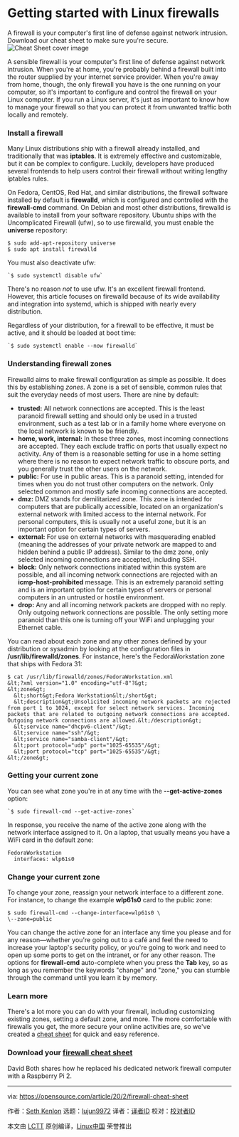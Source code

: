 [#]: collector: (lujun9972)
[#]: translator: ( )
[#]: reviewer: ( )
[#]: publisher: ( )
[#]: url: ( )
[#]: subject: (Getting started with Linux firewalls)
[#]: via: (https://opensource.com/article/20/2/firewall-cheat-sheet)
[#]: author: (Seth Kenlon https://opensource.com/users/seth)

Getting started with Linux firewalls
======
A firewall is your computer's first line of defense against network
intrusion. Download our cheat sheet to make sure you're secure.
![Cheat Sheet cover image][1]

A sensible firewall is your computer's first line of defense against network intrusion. When you're at home, you're probably behind a firewall built into the router supplied by your internet service provider. When you're away from home, though, the only firewall you have is the one running on your computer, so it's important to configure and control the firewall on your Linux computer. If you run a Linux server, it's just as important to know how to manage your firewall so that you can protect it from unwanted traffic both locally and remotely.

### Install a firewall

Many Linux distributions ship with a firewall already installed, and traditionally that was **iptables**. It is extremely effective and customizable, but it can be complex to configure. Luckily, developers have produced several frontends to help users control their firewall without writing lengthy iptables rules.

On Fedora, CentOS, Red Hat, and similar distributions, the firewall software installed by default is **firewalld**, which is configured and controlled with the **firewall-cmd** command. On Debian and most other distributions, firewalld is available to install from your software repository. Ubuntu ships with the Uncomplicated Firewall (ufw), so to use firewalld, you must enable the **universe** repository:


```
$ sudo add-apt-repository universe
$ sudo apt install firewalld
```

You must also deactivate ufw:


```
`$ sudo systemctl disable ufw`
```

There's no reason _not_ to use ufw. It's an excellent firewall frontend. However, this article focuses on firewalld because of its wide availability and integration into systemd, which is shipped with nearly every distribution.

Regardless of your distribution, for a firewall to be effective, it must be active, and it should be loaded at boot time:


```
`$ sudo systemctl enable --now firewalld`
```

### Understanding firewall zones

Firewalld aims to make firewall configuration as simple as possible. It does this by establishing _zones_. A zone is a set of sensible, common rules that suit the everyday needs of most users. There are nine by default:

  * **trusted:** All network connections are accepted. This is the least paranoid firewall setting and should only be used in a trusted environment, such as a test lab or in a family home where everyone on the local network is known to be friendly.
  * **home, work, internal:** In these three zones, most incoming connections are accepted. They each exclude traffic on ports that usually expect no activity. Any of them is a reasonable setting for use in a home setting where there is no reason to expect network traffic to obscure ports, and you generally trust the other users on the network.
  * **public:** For use in public areas. This is a paranoid setting, intended for times when you do not trust other computers on the network. Only selected common and mostly safe incoming connections are accepted.
  * **dmz:** DMZ stands for demilitarized zone. This zone is intended for computers that are publically accessible, located on an organization's external network with limited access to the internal network. For personal computers, this is usually not a useful zone, but it is an important option for certain types of servers.
  * **external:** For use on external networks with masquerading enabled (meaning the addresses of your private network are mapped to and hidden behind a public IP address). Similar to the dmz zone, only selected incoming connections are accepted, including SSH.
  * **block:** Only network connections initiated within this system are possible, and all incoming network connections are rejected with an **icmp-host-prohibited** message. This is an extremely paranoid setting and is an important option for certain types of servers or personal computers in an untrusted or hostile environment.
  * **drop:** Any and all incoming network packets are dropped with no reply. Only outgoing network connections are possible. The only setting more paranoid than this one is turning off your WiFi and unplugging your Ethernet cable.



You can read about each zone and any other zones defined by your distribution or sysadmin by looking at the configuration files in **/usr/lib/firewalld/zones**. For instance, here's the FedoraWorkstation zone that ships with Fedora 31:


```
$ cat /usr/lib/firewalld/zones/FedoraWorkstation.xml
&lt;?xml version="1.0" encoding="utf-8"?&gt;
&lt;zone&gt;
  &lt;short&gt;Fedora Workstation&lt;/short&gt;
  &lt;description&gt;Unsolicited incoming network packets are rejected from port 1 to 1024, except for select network services. Incoming packets that are related to outgoing network connections are accepted. Outgoing network connections are allowed.&lt;/description&gt;
  &lt;service name="dhcpv6-client"/&gt;
  &lt;service name="ssh"/&gt;
  &lt;service name="samba-client"/&gt;
  &lt;port protocol="udp" port="1025-65535"/&gt;
  &lt;port protocol="tcp" port="1025-65535"/&gt;
&lt;/zone&gt;
```

### Getting your current zone

You can see what zone you're in at any time with the **\--get-active-zones** option:


```
`$ sudo firewall-cmd --get-active-zones`
```

In response, you receive the name of the active zone along with the network interface assigned to it. On a laptop, that usually means you have a WiFi card in the default zone:


```
FedoraWorkstation
  interfaces: wlp61s0
```

### Change your current zone

To change your zone, reassign your network interface to a different zone. For instance, to change the example **wlp61s0** card to the public zone:


```
$ sudo firewall-cmd --change-interface=wlp61s0 \
\--zone=public
```

You can change the active zone for an interface any time you please and for any reason—whether you're going out to a café and feel the need to increase your laptop's security policy, or you're going to work and need to open up some ports to get on the intranet, or for any other reason. The options for **firewall-cmd** auto-complete when you press the **Tab** key, so as long as you remember the keywords "change" and "zone," you can stumble through the command until you learn it by memory.

### Learn more

There's a lot more you can do with your firewall, including customizing existing zones, setting a default zone, and more. The more comfortable with firewalls you get, the more secure your online activities are, so we've created a [cheat sheet][2] for quick and easy reference.

### Download your [firewall cheat sheet][2]

David Both shares how he replaced his dedicated network firewall computer with a Raspberry Pi 2.

--------------------------------------------------------------------------------

via: https://opensource.com/article/20/2/firewall-cheat-sheet

作者：[Seth Kenlon][a]
选题：[lujun9972][b]
译者：[译者ID](https://github.com/译者ID)
校对：[校对者ID](https://github.com/校对者ID)

本文由 [LCTT](https://github.com/LCTT/TranslateProject) 原创编译，[Linux中国](https://linux.cn/) 荣誉推出

[a]: https://opensource.com/users/seth
[b]: https://github.com/lujun9972
[1]: https://opensource.com/sites/default/files/styles/image-full-size/public/lead-images/coverimage_cheat_sheet.png?itok=lYkNKieP (Cheat Sheet cover image)
[2]: https://opensource.com/downloads/firewall-cmd-cheat-sheet
